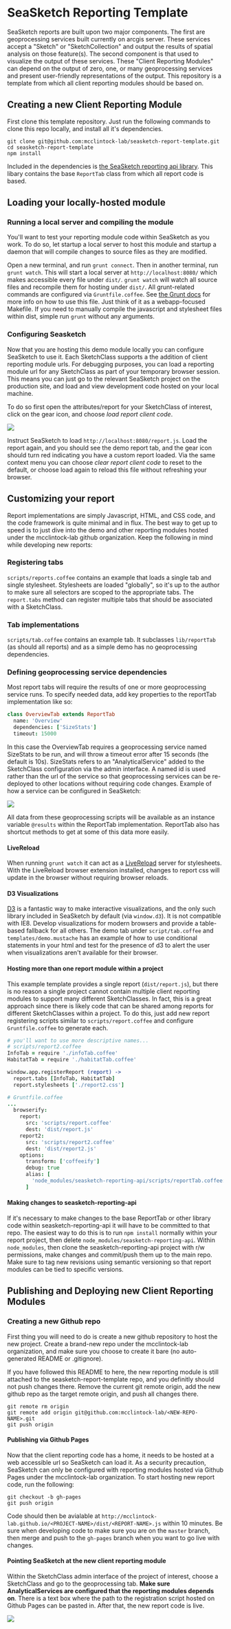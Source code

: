 # SeaSketch Reporting Template


SeaSketch reports are built upon two major components. The first are geoprocessing services built currently 
on arcgis server. These services accept a "Sketch" or "SketchCollection" and output the results of spatial
analysis on those feature(s). The second component is that used to visualize the output of these services.
These "Client Reporting Modules" can depend on the output of zero, one, or many geoprocessing services and
present user-friendly representations of the output. This repository is a template from which all client 
reporting modules should be based on.

## Creating a new Client Reporting Module

First clone this template repository. Just run the following commands to clone
this repo locally, and install all it's dependencies.

```
git clone git@github.com:mcclintock-lab/seasketch-report-template.git
cd seasketch-report-template
npm install
```

Included in the dependencies is [the SeaSketch reporting api library](https://github.com/mcclintock-lab/seasketch-reporting-api). This libary 
contains the base `ReportTab` class from which all report code is based.

## Loading your locally-hosted module

### Running a local server and compiling the module

You'll want to test your reporting module code within SeaSketch as you work. To do so, let startup a local server to host this module and startup a daemon that will compile changes to source files as they are modified.

Open a new terminal, and run `grunt connect`. Then in another terminal, run `grunt watch`. This will start a local server at `http://localhost:8080/` which makes accessible every file under `dist/`. `grunt watch` will watch all source files and recompile them for hosting under `dist/`. All grunt-related commands are configured via `Gruntfile.coffee`. See [the Grunt docs](http://gruntjs.com/) for more info on how to use this file. Just think of it as a webapp-focused Makefile. If you need to manually compile the javascript and stylesheet files within dist, simple run `grunt` without any arguments.

### Configuring Seasketch

Now that you are hosting this demo module locally you can configure SeaSketch to use it. Each SketchClass supports a the addition of client reporting module urls. For debugging purposes, you can load a reporting module url for any SketchClass as part of your temporary browser session. This means you can just go to the relevant SeaSketch project on the production site, and load and view development code hosted on your local machine.

To do so first open the attributes/report for your SketchClass of interest, click on the gear icon, and choose _load report client code_.

![](https://s3.amazonaws.com/SeaSketch/load_client_report.png)

Instruct SeaSketch to load `http://localhost:8080/report.js`. Load the report again, and you should see the demo report tab, and the gear icon should turn red indicating you have a custom report loaded. Via the same context menu you can choose _clear report client code_ to reset to the default, or choose load again to reload this file without refreshing your browser.

## Customizing your report

Report implementations are simply Javascript, HTML, and CSS code, and the code framework is quite minimal and in flux. The best way to get up to speed is to just dive into the demo and other reporting modules hosted under the mcclintock-lab github organization. Keep the following in mind while developing new reports:

### Registering tabs

`scripts/reports.coffee` contains an example that loads a single tab and single stylesheet. Stylesheets are loaded "globally", so it's up to the author to make sure all selectors are scoped to the appropriate tabs. The `report.tabs` method can register multiple tabs that should be associated with a SketchClass.

### Tab implementations

`scripts/tab.coffee` contains an example tab. It subclasses `lib/reportTab` (as should all reports) and as a simple demo has no geoprocessing dependencies.

### Defining geoprocessing service dependencies

Most report tabs will require the results of one or more geoprocessing service runs. To specify needed data, add key properties to the reportTab implementation like so:
```coffeescript
class OverviewTab extends ReportTab
  name: 'Overview'
  dependencies: ['SizeStats']
  timeout: 15000
```
In this case the OverviewTab requires a geoprocessing service named SizeStats to be run, and will throw a timeout error after 15 seconds (the default is 10s). SizeStats refers to an "AnalyticalService" added to the SketchClass configuration via the admin interface. A named id is used rather than the url of the service so that geoprocessing services can be re-deployed to other locations without requiring code changes. Example of how a service can be configured in SeaSketch:

![](https://s3.amazonaws.com/SeaSketch/sizestats.png)

All data from these geoprocessing scripts will be available as an instance variable `@results` within the ReportTab implementation. ReportTab also has shortcut methods to get at some of this data more easily.

#### LiveReload

When running `grunt watch` it can act as a [LiveReload](http://livereload.com/) server for stylesheets. With the LiveReload browser extension installed, changes to report css will update in the browser without requiring browser reloads.

#### D3 Visualizations

[D3](http://d3js.org/) is a fantastic way to make interactive visualizations, and the only such library included in SeaSketch by default (via `window.d3`). It is not compatible with IE8. Develop visualizations for modern browsers and provide a table-based fallback for all others. The demo tab under `script/tab.coffee` and `templates/demo.mustache` has an example of how to use conditional statements in your html and test for the presence of d3 to alert the user when visualizations aren't available for their browser.

#### Hosting more than one report module within a project

This example template provides a single report (`dist/report.js`), but there is no reason a single project cannot contain multiple client reporting modules to support many different SketchClasses. In fact, this is a great approach since there is likely code that can be shared among reports for different SketchClasses within a project. To do this, just add new report registering scripts similar to `scripts/report.coffee` and configure `Gruntfile.coffee` to generate each.

```coffee
# you'll want to use more descriptive names...
# scripts/report2.coffee
InfoTab = require './infoTab.coffee'
HabitatTab = require './habitatTab.coffee'

window.app.registerReport (report) ->
  report.tabs [InfoTab, HabitatTab]
  report.stylesheets ['./report2.css']

```

```coffee
# Gruntfile.coffee
...
  browserify:
    report:
      src: 'scripts/report.coffee'
      dest: 'dist/report.js'
    report2:
      src: 'scripts/report2.coffee'
      dest: 'dist/report2.js'
    options:
      transform: ['coffeeify']
      debug: true
      alias: [
        'node_modules/seasketch-reporting-api/scripts/reportTab.coffee:reportTab'
      ]
```

#### Making changes to seasketch-reporting-api

If it's necessary to make changes to the base ReportTab or other library code within seasketch-reporting-api it will have to be committed to that repo. The easiest way to do this is to run `npm install` normally within your report project, then delete `node_modules/seasketch-reporting-api`. Within `node_modules`, then clone the seasketch-reporting-api project with r/w permissions, make changes and commit/push them up to the main repo. Make sure to tag new revisions using semantic versioning so that report modules can be tied to specific versions.

## Publishing and Deploying new Client Reporting Modules
### Creating a new Github repo
First thing you will need to do is create a new github repository to host the new project. Create a brand-new repo under the mcclintock-lab organization, and make sure you choose to create it bare (no auto-generated README or .gitignore).

If you have followed this README to here, the new reporting module is still attached to the seasketch-report-template repo, and you definitly should not push changes there. Remove the current git remote origin, add the new github repo as the target remote origin, and push all changes there.

```
git remote rm origin
git remote add origin git@github.com:mcclintock-lab/<NEW-REPO-NAME>.git
git push origin
```

#### Publishing via Github Pages
Now that the client reporting code has a home, it needs to be hosted at a web accessible url so SeaSketch can load it. As a security precaution, SeaSketch can only be configured with reporting modules hosted via Github Pages under the mcclintock-lab organization. To start hosting new report code, run the following:

```
git checkout -b gh-pages
git push origin
```

Code should then be avialable at `http://mcclintock-lab.github.io/<PROJECT-NAME>/dist/<REPORT-NAME>.js` within 10 minutes. Be sure when developing code to make sure you are on the `master` branch, then merge and push to the `gh-pages` branch when you want to go live with changes.

#### Pointing SeaSketch at the new client reporting module

Within the SketchClass admin interface of the project of interest, choose a SketchClass and go to the geoprocessing tab. **Make sure AnalyticalServices are configured that the reporting modules depends on**. There is a text box where the path to the registration script hosted on Github Pages can be pasted in. After that, the new report code is live.

![](https://s3.amazonaws.com/SeaSketch/report-code-location.png)

